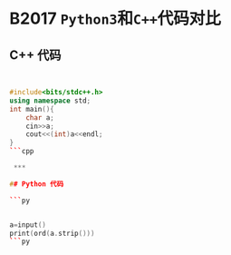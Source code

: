 # B2017 `Python3`和`C++`代码对比

## C++ 代码

```cpp


#include<bits/stdc++.h>
using namespace std;
int main(){
    char a;
    cin>>a;
    cout<<(int)a<<endl;    
}
```cpp

 ***

## Python 代码

```py


a=input()
print(ord(a.strip()))
```py
